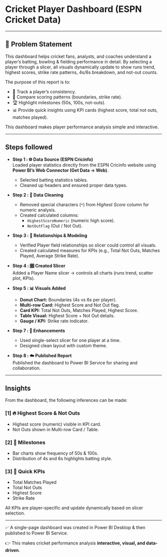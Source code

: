# Cricket Player Dashboard (ESPN Cricket Data)
---

## 📌 Problem Statement  

This dashboard helps cricket fans, analysts, and coaches understand a player’s batting, bowling & fielding performance in detail. By selecting a player through a slicer, all visuals dynamically update to show runs trend, highest scores, strike rate patterns, 4s/6s breakdown, and not-out counts.  

The purpose of this report is to:  
- 🎯 Track a player’s consistency.  
- 💯 Compare scoring patterns (boundaries, strike rate).  
- 🏆 Highlight milestones (50s, 100s, not-outs).  
- 📊 Provide quick insights using KPI cards (highest score, total not outs, matches played).  

This dashboard makes player performance analysis simple and interactive.  

---

## Steps followed  

- **Step 1 : 🌐 Data Source (ESPN Cricinfo)**  
  Loaded player statistics directly from the ESPN Cricinfo website using **Power BI’s Web Connector (Get Data → Web)**.  
  - Selected batting statistics tables.  
  - Cleaned up headers and ensured proper data types.

- **Step 2 : 🧹 Data Cleaning**  
  - Removed special characters (`*`) from *Highest Score* column for numeric analysis.  
  - Created calculated columns:  
    - `HighestScoreNumeric` (numeric high score).  
    - `NotOutFlag` (Out / Not Out).  

- **Step 3 : 🔗 Relationships & Modeling**  
  - Verified Player field relationships so slicer could control all visuals.  
  - Created calculated measures for KPIs (e.g., Total Not Outs, Matches Played, Average Strike Rate).  

- **Step 4 : 🎛️ Created Slicer**  
  Added a Player Name slicer → controls all charts (runs trend, scatter plot, KPIs).  

- **Step 5 : 📊 Visuals Added**  

  - **Donut Chart:** Boundaries (4s vs 6s per player).  
  - **Multi-row Card:** Highest Score and Not Out flag.  
  - **Card KPI:** Total Not Outs, Matches Played, Highest Score.  
  - **Table Visual:** Highest Score + Not Out details.  
  - **Gauge / KPI:** Strike rate indicator.  

- **Step 7 : 🎨 Enhancements**  
  - Used single-select slicer for one player at a time.  
  - Designed clean layout with custom theme.  

- **Step 8 : ☁️ Published Report**  
  Published the dashboard to Power BI Service for sharing and collaboration.

---

## Insights  

From the dashboard, the following inferences can be made:  

### [1] 🔥 Highest Score & Not Outs  
- Highest score (numeric) visible in KPI card.  
- Not Outs shown in Multi-row Card / Table.  

### [2] 🎯 Milestones  
- Bar charts show frequency of 50s & 100s.  
- Distribution of 4s and 6s highlights batting style.  

### [3] 🏏 Quick KPIs  
- Total Matches Played  
- Total Not Outs  
- Highest Score  
- Strike Rate  

All KPIs are player-specific and update dynamically based on slicer selection.  

---

✅ A single-page dashboard was created in Power BI Desktop & then published to Power BI Service.  

👉 This makes cricket performance analysis **interactive, visual, and data-driven**. 
